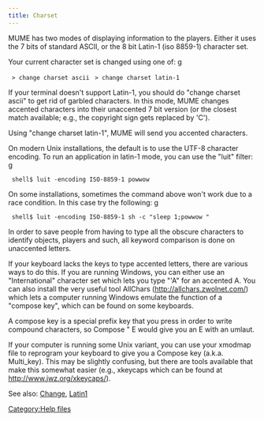 ```yaml
---
title: Charset
---
```


MUME has two modes of displaying information to the players. Either it
uses the 7 bits of standard ASCII, or the 8 bit Latin-1 (iso 8859-1)
character set.

Your current character set is changed using one of: <nowiki>g

` > change charset ascii`
` > change charset latin-1`

</pre>

If your terminal doesn't support Latin-1, you should do "change charset
ascii" to get rid of garbled characters. In this mode, MUME changes
accented characters into their unaccented 7 bit version (or the closest
match available; e.g., the copyright sign gets replaced by 'C').

Using "change charset latin-1", MUME will send you accented characters.

On modern Unix installations, the default is to use the UTF-8 character
encoding. To run an application in latin-1 mode, you can use the "luit"
filter: <nowiki>g

` shell$ luit -encoding ISO-8859-1 powwow `<arguments to powwow>

</pre>

On some installations, sometimes the command above won't work due to a
race condition. In this case try the following: <nowiki>g

` shell$ luit -encoding ISO-8859-1 sh -c "sleep 1;powwow `<args>`"`

</pre>

In order to save people from having to type all the obscure characters
to identify objects, players and such, all keyword comparison is done on
unaccented letters.

If your keyboard lacks the keys to type accented letters, there are
various ways to do this. If you are running Windows, you can either use
an "International" character set which lets you type "'A" for an
accented A. You can also install the very useful tool AllChars
(http://allchars.zwolnet.com/) which lets a computer running Windows
emulate the function of a "compose key", which can be found on some
keyboards.

A compose key is a special prefix key that you press in order to write
compound characters, so Compose " E would give you an E with an umlaut.

If your computer is running some Unix variant, you can use your xmodmap
file to reprogram your keyboard to give you a Compose key (a.k.a.
Multi_key). This may be slightly confusing, but there are tools
available that make this somewhat easier (e.g., xkeycaps which can be
found at <http://www.jwz.org/xkeycaps/>).

See also: [Change](Change "wikilink"), [Latin1](Latin1 "wikilink")

[Category:Help files](Category:Help_files "wikilink")